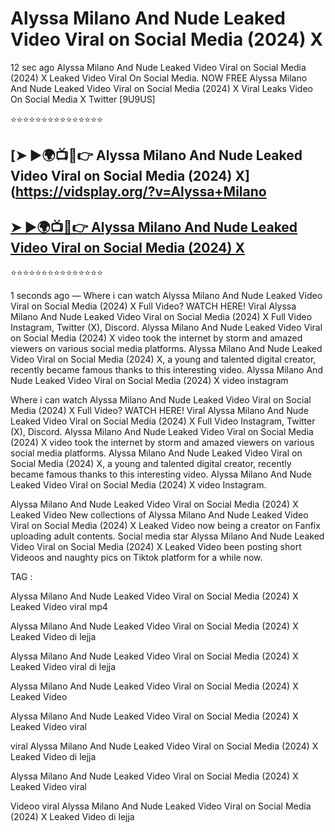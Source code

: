 ﻿# Alyssa Milano And Nude Leaked Video Viral on Social Media (2024) X



12 sec ago Alyssa Milano And Nude Leaked Video Viral on Social Media (2024) X Leaked Video Viral On Social Media. NOW FREE Alyssa Milano And Nude Leaked Video Viral on Social Media (2024) X Viral Leaks Video On Social Media X Twitter [9U9US]

⭐⭐⭐⭐⭐⭐⭐⭐⭐⭐⭐⭐⭐⭐⭐

## [➤ ►🌍📺📱👉 Alyssa Milano And Nude Leaked Video Viral on Social Media (2024) X](https://vidsplay.org/?v=Alyssa+Milano

## [➤ ►🌍📺📱👉 Alyssa Milano And Nude Leaked Video Viral on Social Media (2024) X](https://vidsplay.org/?v=Alyssa+Milano)


⭐⭐⭐⭐⭐⭐⭐⭐⭐⭐⭐⭐⭐⭐⭐



1 seconds ago — Where i can watch Alyssa Milano And Nude Leaked Video Viral on Social Media (2024) X Full Video? WATCH HERE! Viral Alyssa Milano And Nude Leaked Video Viral on Social Media (2024) X Full Video Instagram, Twitter (X), Discord. Alyssa Milano And Nude Leaked Video Viral on Social Media (2024) X video took the internet by storm and amazed viewers on various social media platforms. Alyssa Milano And Nude Leaked Video Viral on Social Media (2024) X, a young and talented digital creator, recently became famous thanks to this interesting video. Alyssa Milano And Nude Leaked Video Viral on Social Media (2024) X video instagram

Where i can watch Alyssa Milano And Nude Leaked Video Viral on Social Media (2024) X Full Video? WATCH HERE! Viral Alyssa Milano And Nude Leaked Video Viral on Social Media (2024) X Full Video Instagram, Twitter (X), Discord. Alyssa Milano And Nude Leaked Video Viral on Social Media (2024) X video took the internet by storm and amazed viewers on various social media platforms. Alyssa Milano And Nude Leaked Video Viral on Social Media (2024) X, a young and talented digital creator, recently became famous thanks to this interesting video. Alyssa Milano And Nude Leaked Video Viral on Social Media (2024) X video Instagram.

Alyssa Milano And Nude Leaked Video Viral on Social Media (2024) X Leaked Video New collections of Alyssa Milano And Nude Leaked Video Viral on Social Media (2024) X Leaked Video now being a creator on Fanfix uploading adult contents. Social media star Alyssa Milano And Nude Leaked Video Viral on Social Media (2024) X Leaked Video been posting short Videoos and naughty pics on Tiktok platform for a while now.

TAG :

 

Alyssa Milano And Nude Leaked Video Viral on Social Media (2024) X Leaked Video viral mp4

 

Alyssa Milano And Nude Leaked Video Viral on Social Media (2024) X Leaked Video di lejja

 

Alyssa Milano And Nude Leaked Video Viral on Social Media (2024) X Leaked Video viral di lejja

 

Alyssa Milano And Nude Leaked Video Viral on Social Media (2024) X Leaked Video

 

Alyssa Milano And Nude Leaked Video Viral on Social Media (2024) X Leaked Video viral

 

viral Alyssa Milano And Nude Leaked Video Viral on Social Media (2024) X Leaked Video di lejja

 

Alyssa Milano And Nude Leaked Video Viral on Social Media (2024) X Leaked Video viral

 

Videoo viral Alyssa Milano And Nude Leaked Video Viral on Social Media (2024) X Leaked Video di lejja